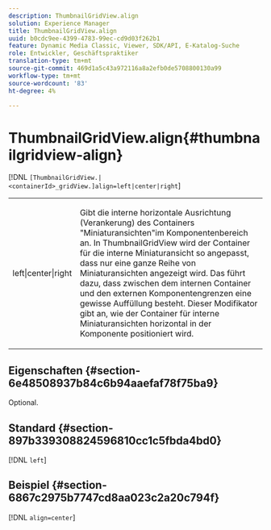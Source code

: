 ```yaml
---
description: ThumbnailGridView.align
solution: Experience Manager
title: ThumbnailGridView.align
uuid: b0cdc9ee-4399-4783-99ec-cd9d03f262b1
feature: Dynamic Media Classic, Viewer, SDK/API, E-Katalog-Suche
role: Entwickler, Geschäftspraktiker
translation-type: tm+mt
source-git-commit: 469d1a5c43a972116a8a2efb0de5708800130a99
workflow-type: tm+mt
source-wordcount: '83'
ht-degree: 4%

---
```



# ThumbnailGridView.align{#thumbnailgridview-align}

[!DNL `[ThumbnailGridView.|<containerId>_gridView.]align=left|center|right`]

<table id="table_95890560230C48BBB03A8082F56382CA"> 
 <tbody> 
  <tr> 
   <td> <p> <span class="codeph"> left|center|right</span> </p> </td> 
   <td> <p> Gibt die interne horizontale Ausrichtung (Verankerung) des Containers "Miniaturansichten"im Komponentenbereich an. In ThumbnailGridView wird der Container für die interne Miniaturansicht so angepasst, dass nur eine ganze Reihe von Miniaturansichten angezeigt wird. Das führt dazu, dass zwischen dem internen Container und den externen Komponentengrenzen eine gewisse Auffüllung besteht. Dieser Modifikator gibt an, wie der Container für interne Miniaturansichten horizontal in der Komponente positioniert wird. </p> </td> 
  </tr> 
 </tbody> 
</table>

## Eigenschaften {#section-6e48508937b84c6b94aaefaf78f75ba9}

Optional.

## Standard {#section-897b339308824596810cc1c5fbda4bd0}

[!DNL `left`]

## Beispiel {#section-6867c2975b7747cd8aa023c2a20c794f}

[!DNL `align=center`]
